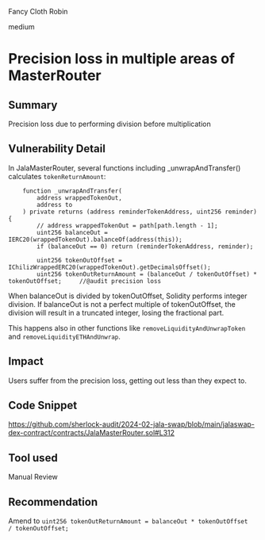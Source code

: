 Fancy Cloth Robin

medium

# Precision loss in multiple areas of MasterRouter

## Summary
Precision loss due to performing division before multiplication

## Vulnerability Detail
In JalaMasterRouter, several functions including  _unwrapAndTransfer() calculates `tokenReturnAmount`:
```solidity
    function _unwrapAndTransfer(
        address wrappedTokenOut,
        address to
    ) private returns (address reminderTokenAddress, uint256 reminder) {
        // address wrappedTokenOut = path[path.length - 1];
        uint256 balanceOut = IERC20(wrappedTokenOut).balanceOf(address(this));
        if (balanceOut == 0) return (reminderTokenAddress, reminder);

        uint256 tokenOutOffset = IChilizWrappedERC20(wrappedTokenOut).getDecimalsOffset();
        uint256 tokenOutReturnAmount = (balanceOut / tokenOutOffset) * tokenOutOffset;     //@audit precision loss
```
When balanceOut is divided by tokenOutOffset, Solidity performs integer division. If balanceOut is not a perfect multiple of tokenOutOffset, the division will result in a truncated integer, losing the fractional part.

This happens also in other functions like `removeLiquidityAndUnwrapToken` and `removeLiquidityETHAndUnwrap`.

## Impact
Users suffer from the precision loss, getting out less than they expect to.

## Code Snippet
https://github.com/sherlock-audit/2024-02-jala-swap/blob/main/jalaswap-dex-contract/contracts/JalaMasterRouter.sol#L312

## Tool used
Manual Review

## Recommendation
Amend to `uint256 tokenOutReturnAmount = balanceOut * tokenOutOffset  / tokenOutOffset; `